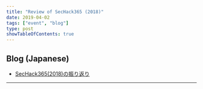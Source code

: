 ```yaml
---
title: "Review of SecHack365 (2018)"
date: 2019-04-02
tags: ["event", "blog"]
type: post
showTableOfContents: true
---
```


## Blog (Japanese)
- [SecHack365(2018)の振り返り](https://scgajge12.hatenablog.com/entry/2019/04/02/104058)

---
